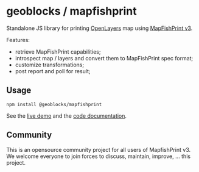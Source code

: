 # geoblocks / mapfishprint

Standalone JS library for printing [OpenLayers](https://openlayers.org/) map using [MapFishPrint v3](https://github.com/mapfish/mapfish-print).

Features:

- retrieve MapFishPrint capabilities;
- introspect map / layers and convert them to MapFishPrint spec format;
- customize transformations;
- post report and poll for result;

## Usage

```shell
npm install @geoblocks/mapfishprint
```

See the [live demo](https://geoblocks.github.io/mapfishprint/demo.html) and the [code documentation](https://geoblocks.github.io/mapfishprint/docs/index.html).

## Community

This is an opensource community project for all users of MapfishPrint v3.
We welcome everyone to join forces to discuss, maintain, improve, ... this project.
